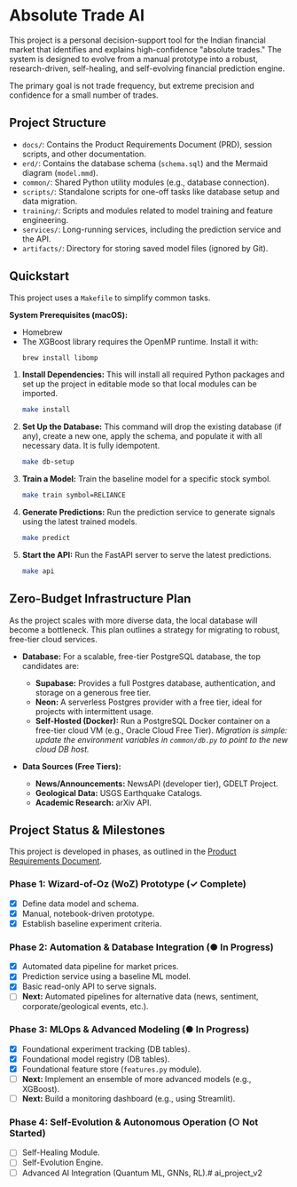 # Absolute Trade AI

This project is a personal decision-support tool for the Indian financial market that identifies and explains high-confidence "absolute trades." The system is designed to evolve from a manual prototype into a robust, research-driven, self-healing, and self-evolving financial prediction engine.

The primary goal is not trade frequency, but extreme precision and confidence for a small number of trades.

## Project Structure

- `docs/`: Contains the Product Requirements Document (PRD), session scripts, and other documentation.
- `erd/`: Contains the database schema (`schema.sql`) and the Mermaid diagram (`model.mmd`).
- `common/`: Shared Python utility modules (e.g., database connection).
- `scripts/`: Standalone scripts for one-off tasks like database setup and data migration.
- `training/`: Scripts and modules related to model training and feature engineering.
- `services/`: Long-running services, including the prediction service and the API.
- `artifacts/`: Directory for storing saved model files (ignored by Git).

## Quickstart

This project uses a `Makefile` to simplify common tasks.

**System Prerequisites (macOS):**
-   Homebrew
-   The XGBoost library requires the OpenMP runtime. Install it with:
    ```bash
    brew install libomp
    ```
1.  **Install Dependencies:**
    This will install all required Python packages and set up the project in editable mode so that local modules can be imported.
    ```bash
    make install
    ```

2.  **Set Up the Database:**
    This command will drop the existing database (if any), create a new one, apply the schema, and populate it with all necessary data. It is fully idempotent.
    ```bash
    make db-setup
    ```

3.  **Train a Model:**
    Train the baseline model for a specific stock symbol.
    ```bash
    make train symbol=RELIANCE
    ```

4.  **Generate Predictions:**
    Run the prediction service to generate signals using the latest trained models.
    ```bash
    make predict
    ```

5.  **Start the API:**
    Run the FastAPI server to serve the latest predictions.
    ```bash
    make api
    ```

## Zero-Budget Infrastructure Plan

As the project scales with more diverse data, the local database will become a bottleneck. This plan outlines a strategy for migrating to robust, free-tier cloud services.

-   **Database:** For a scalable, free-tier PostgreSQL database, the top candidates are:
    -   **Supabase:** Provides a full Postgres database, authentication, and storage on a generous free tier.
    -   **Neon:** A serverless Postgres provider with a free tier, ideal for projects with intermittent usage.
    -   **Self-Hosted (Docker):** Run a PostgreSQL Docker container on a free-tier cloud VM (e.g., Oracle Cloud Free Tier).
    *Migration is simple: update the environment variables in `common/db.py` to point to the new cloud DB host.*

-   **Data Sources (Free Tiers):**
    -   **News/Announcements:** NewsAPI (developer tier), GDELT Project.
    -   **Geological Data:** USGS Earthquake Catalogs.
    -   **Academic Research:** arXiv API.

## Project Status & Milestones

This project is developed in phases, as outlined in the [Product Requirements Document](docs/prd.md).

### Phase 1: Wizard-of-Oz (WoZ) Prototype (✓ Complete)
- [x] Define data model and schema.
- [x] Manual, notebook-driven prototype.
- [x] Establish baseline experiment criteria.

### Phase 2: Automation & Database Integration (● In Progress)
- [x] Automated data pipeline for market prices.
- [x] Prediction service using a baseline ML model.
- [x] Basic read-only API to serve signals.
- [ ] **Next:** Automated pipelines for alternative data (news, sentiment, corporate/geological events, etc.).

### Phase 3: MLOps & Advanced Modeling (● In Progress)
- [x] Foundational experiment tracking (DB tables).
- [x] Foundational model registry (DB tables).
- [x] Foundational feature store (`features.py` module).
- [ ] **Next:** Implement an ensemble of more advanced models (e.g., XGBoost).
- [ ] **Next:** Build a monitoring dashboard (e.g., using Streamlit).

### Phase 4: Self-Evolution & Autonomous Operation (○ Not Started)
- [ ] Self-Healing Module.
- [ ] Self-Evolution Engine.
- [ ] Advanced AI Integration (Quantum ML, GNNs, RL).# ai_project_v2
